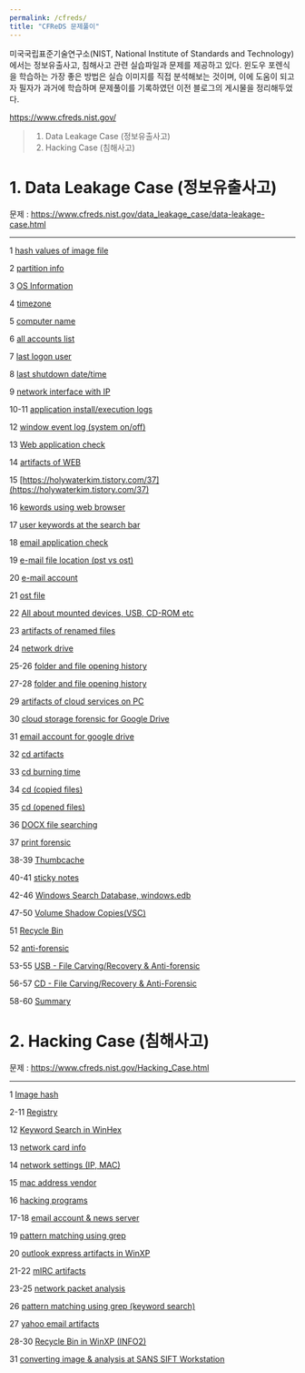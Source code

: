 ```yaml
---
permalink: /cfreds/
title: "CFReDS 문제풀이"
---
```


미국국립표준기술연구소(NIST, National Institute of Standards and Technology)에서는 정보유출사고, 침해사고 관련 실습파일과 문제를 제공하고 있다. 
윈도우 포렌식을 학습하는 가장 좋은 방법은 실습 이미지를 직접 분석해보는 것이며, 이에 도움이 되고자 필자가 과거에 학습하며 문제풀이를 기록하였던 이전 블로그의 게시물을 정리해두었다.

<https://www.cfreds.nist.gov/>


> 1. Data Leakage Case (정보유출사고)
> 2. Hacking Case (침해사고)


# 1. Data Leakage Case (정보유출사고)

문제 : <https://www.cfreds.nist.gov/data_leakage_case/data-leakage-case.html>

* * *

1 [hash values of image file](https://holywaterkim.tistory.com/4)
 
2 [partition info](https://holywaterkim.tistory.com/11)

3 [OS Information](https://holywaterkim.tistory.com/12)

4 [timezone](https://holywaterkim.tistory.com/13)

5 [computer name](https://holywaterkim.tistory.com/14)

6 [all accounts list](https://holywaterkim.tistory.com/15)

7 [last logon user](https://holywaterkim.tistory.com/16)

8 [last shutdown date/time](https://holywaterkim.tistory.com/17)

9 [network interface with IP](https://holywaterkim.tistory.com/18)

10-11 [application install/execution logs](https://holywaterkim.tistory.com/33)

12 [window event log (system on/off)](https://holywaterkim.tistory.com/34)

13 [Web application check](https://holywaterkim.tistory.com/35)

14 [artifacts of WEB](https://holywaterkim.tistory.com/36)

15 [https://holywaterkim.tistory.com/37](https://holywaterkim.tistory.com/37)

16 [kewords using web browser](https://holywaterkim.tistory.com/38)

17 [user keywords at the search bar](https://holywaterkim.tistory.com/39)

18 [email application check](https://holywaterkim.tistory.com/40)

19 [e-mail file location (pst vs ost)](https://holywaterkim.tistory.com/41)

20 [e-mail account](https://holywaterkim.tistory.com/42)

21 [ost file](https://holywaterkim.tistory.com/43)

22 [All about mounted devices, USB, CD-ROM etc](https://holywaterkim.tistory.com/44)

23 [artifacts of renamed files](https://holywaterkim.tistory.com/46)

24 [network drive](https://holywaterkim.tistory.com/47)

25-26 [folder and file opening history](https://holywaterkim.tistory.com/48)

27-28 [folder and file opening history](https://holywaterkim.tistory.com/49)

29 [artifacts of cloud services on PC](https://holywaterkim.tistory.com/50)

30 [cloud storage forensic for Google Drive](https://holywaterkim.tistory.com/51)

31 [email account for google drive](https://holywaterkim.tistory.com/52)

32 [cd artifacts](https://holywaterkim.tistory.com/53)

33 [cd burning time](https://holywaterkim.tistory.com/62)

34 [cd (copied files)](https://holywaterkim.tistory.com/63)

35 [cd (opened files)](https://holywaterkim.tistory.com/64)

36 [DOCX file searching](https://holywaterkim.tistory.com/65)

37 [print forensic](https://holywaterkim.tistory.com/66)

38-39 [Thumbcache](https://holywaterkim.tistory.com/67)

40-41 [sticky notes](https://holywaterkim.tistory.com/69)

42-46 [Windows Search Database, windows.edb](https://holywaterkim.tistory.com/70)

47-50 [Volume Shadow Copies(VSC)](https://holywaterkim.tistory.com/75)

51 [Recycle Bin](https://holywaterkim.tistory.com/76)

52 [anti-forensic](https://holywaterkim.tistory.com/77)

53-55 [USB - File Carving/Recovery & Anti-forensic](https://holywaterkim.tistory.com/78)

56-57 [CD - File Carving/Recovery & Anti-Forensic](https://holywaterkim.tistory.com/80)

58-60 [Summary](https://holywaterkim.tistory.com/81)



# 2. Hacking Case (침해사고)

문제 : <https://www.cfreds.nist.gov/Hacking_Case.html>

* * *

1 [Image hash](https://holywaterkim.tistory.com/82)

2-11 [Registry](https://holywaterkim.tistory.com/83)
 
12 [Keyword Search in WinHex](https://holywaterkim.tistory.com/84)
 
13 [network card info](https://holywaterkim.tistory.com/85)
 
14 [network settings (IP, MAC)](https://holywaterkim.tistory.com/86)
 
15 [mac address vendor](https://holywaterkim.tistory.com/87)
 
16 [hacking programs](https://holywaterkim.tistory.com/88)
 
17-18 [email account & news server](https://holywaterkim.tistory.com/89)
 
19 [pattern matching using grep](https://holywaterkim.tistory.com/90)
 
20 [outlook express artifacts in WinXP](https://holywaterkim.tistory.com/91)
 
21-22 [mIRC artifacts](https://holywaterkim.tistory.com/92)
 
23-25 [network packet analysis](https://holywaterkim.tistory.com/93)
 
26 [pattern matching using grep (keyword search)](https://holywaterkim.tistory.com/94)
 
27 [yahoo email artifacts](https://holywaterkim.tistory.com/95)

28-30 [Recycle Bin in WinXP (INFO2)](https://holywaterkim.tistory.com/96)

31 [converting image & analysis at SANS SIFT Workstation](https://holywaterkim.tistory.com/97)


